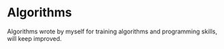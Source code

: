 Algorithms
==========

Algorithms wrote by myself for training algorithms and programming skills, will keep improved.
